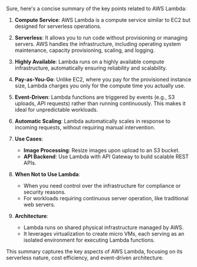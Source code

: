 Sure, here's a concise summary of the key points related to AWS Lambda:

1. **Compute Service**: AWS Lambda is a compute service similar to EC2 but designed for serverless operations.

2. **Serverless**: It allows you to run code without provisioning or managing servers. AWS handles the infrastructure, including operating system maintenance, capacity provisioning, scaling, and logging.

3. **Highly Available**: Lambda runs on a highly available compute infrastructure, automatically ensuring reliability and scalability.

4. **Pay-as-You-Go**: Unlike EC2, where you pay for the provisioned instance size, Lambda charges you only for the compute time you actually use.

5. **Event-Driven**: Lambda functions are triggered by events (e.g., S3 uploads, API requests) rather than running continuously. This makes it ideal for unpredictable workloads.

6. **Automatic Scaling**: Lambda automatically scales in response to incoming requests, without requiring manual intervention.

7. **Use Cases**:
   - **Image Processing**: Resize images upon upload to an S3 bucket.
   - **API Backend**: Use Lambda with API Gateway to build scalable REST APIs.

8. **When Not to Use Lambda**:
   - When you need control over the infrastructure for compliance or security reasons.
   - For workloads requiring continuous server operation, like traditional web servers.

9. **Architecture**:
   - Lambda runs on shared physical infrastructure managed by AWS.
   - It leverages virtualization to create micro VMs, each serving as an isolated environment for executing Lambda functions.

This summary captures the key aspects of AWS Lambda, focusing on its serverless nature, cost efficiency, and event-driven architecture.
